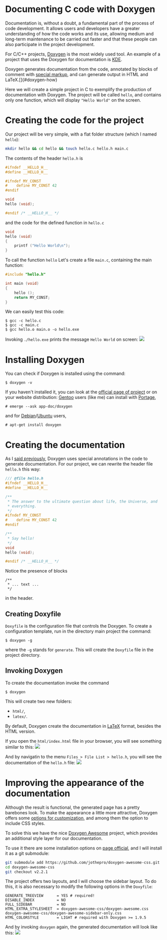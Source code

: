 # Documenting C code with Doxygen

Documentation is, without a doubt, a fundamental part of the process of code
development. It allows users and developers have a greater understanding of how
the code works and its use, allowing medium and long-term maintenance to be
carried out faster and that these people can also participate in the project
development.

For C/C++ projects, [Doxygen](https://www.doxygen.nl/) is the most widely used
tool. An example of a project that uses the Doxygen for documentation is
[KDE](https://kde.org/).

Doxygen generates documentation from the code, annotated by blocks of comment
with [special markup](https://www.doxygen.nl/manual/docblocks.html#specialblock),
and can generate output in HTML and LaTeX.[]{#doxygen-how}

Here we will create a simple project in C to exemplify the production of
documentation with Doxygen. The project will be called `hello`, and
contains only one function, which will display `"Hello World"` on the
screen.

# Creating the code for the project

Our project will be very simple, with a flat folder structure (which I named `hello`):

``` {.bash org-language="sh"}
mkdir hello && cd hello && touch hello.c hello.h main.c
```

The contents of the header `hello.h` is

``` {.c org-language="C"}
#ifndef __HELLO_H__
#define __HELLO_H__

#ifndef MY_CONST
#    define MY_CONST 42
#endif

void
hello (void);

#endif /* __HELLO_H__ */
```

and the code for the defined function in `hello.c`

``` {.c org-language="C"}
void
hello (void)
{
    printf ("Hello World\n");
}
```

To call the function `hello` Let's create a file 
`main.c`, containing the main function:

``` {.c org-language="C"}
#include "hello.h"

int main (void)
{
    hello ();
    return MY_CONST;
}
```

We can easily test this code:

``` example
$ gcc -c hello.c 
$ gcc -c main.c 
$ gcc hello.o main.o -o hello.exe
```

Invoking `./hello.exe` prints the message
`Hello World` on screen:
![](./Images/Screenshot_20230928_231256.png)

# Installing Doxygen

You can check if Doxygen is installed using the command:

``` example
$ doxygen -v
```

If you haven't installed it, you can look at the [official page of
project](https://www.doxygen.nl/manual/install.html) or on your website
distribution: [Gentoo](https://www.gentoo.org/) users (like me) can install with
[Portage](https://wiki.gentoo.org/wiki/Portage),

``` example
# emerge --ask app-doc/doxygen
```

and for 
[Debian](https://www.debian.org/index.pt.html)/[Ubuntu](https://ubuntu.com/) users,

``` example
# apt-get install doxygen
```

# Creating the documentation

As I [said previously](#doxygen-how), Doxygen uses special annotations in the
code to generate documentation. For our project, we can rewrite the header file
`hello.h` this way:

``` {.c org-language="C"}
/// @file hello.h
#ifndef __HELLO_H__
#define __HELLO_H__

/**
 * The answer to the ultimate question about life, the Universe, and
 * everything.
 */
#ifndef MY_CONST
#    define MY_CONST 42
#endif

/**
 * Say hello!
 */
void
hello (void);

#endif /* __HELLO_H__ */
```

Notice the presence of blocks

``` example
/**
 * ... text ...
 */
```

in the header.

## Creating Doxyfile

`Doxyfile` is the configuration file that controls the
Doxygen. To create a configuration template, run in the directory main project the command:


``` example
$ doxygen -g
```

where the `-g` stands for `generate`. This will create the
`Doxyfile` file in the project directory.

## Invoking Doxygen

To create the documentation invoke the command 

``` example
$ doxygen
```

This will create two new folders:

-   `html/`,
-   `latex/`.

By default, Doxygen create the documentation in
[LaTeX](https://www.latex-project.org/) format, besides the HTML version.

If you open the `html/index.html` file in your browser, you will see
something similar to this:
![](Images/Screenshot_20230928_235627.png)

And by navigatin to the menu `Files > File List > hello.h`, you will see
the documentation of the `hello.h` file:
![](Images/Screenshot_20230928_235317.png)

# Improving the appearance of the documentation

Although the result is functional, the generated page has a pretty barebones look.
To make the appearance a little more attractive, Doxygen offers some [options for
customization](https://www.doxygen.nl/manual/customize.html), and among them
the option to include CSS styles.

To solve this we have the nice [Doxygen
Awesome](https://jothepro.github.io/doxygen-awesome-css/) project, which provides an additional
style layer for our documentation.

To use it there are some installation options on [page
official](https://jothepro.github.io/doxygen-awesome-css/index.html#autotoc_md10),
and I will install it as a git submodule:

``` {.bash org-language="sh"}
git submodule add https://github.com/jothepro/doxygen-awesome-css.git
cd doxygen-awesome-css
git checkout v2.2.1
```

The project offers two layouts, and I will choose the sidebar layout. To do
this, it is also necessary to modify the following options in the
`Doxyfile`:

``` example
GENERATE_TREEVIEW      = YES # required!
DISABLE_INDEX          = NO
FULL_SIDEBAR           = NO
HTML_EXTRA_STYLESHEET  = doxygen-awesome-css/doxygen-awesome.css doxygen-awesome-css/doxygen-awesome-sidebar-only.css
HTML_COLORSTYLE        = LIGHT # required with Doxygen >= 1.9.5
```

And by invoking `doxygen` again, the generated documentation will look
like this: ![](Images/Screenshot_20230929_002215.png)
